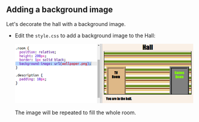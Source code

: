 ## Adding a background image

Let's decorate the hall with a background image.

+ Edit the `style.css` to add a background image to the Hall:
    
    ![لقطة الشاشة](images/rooms-hall-decorated.png)
    
    The image will be repeated to fill the whole room.